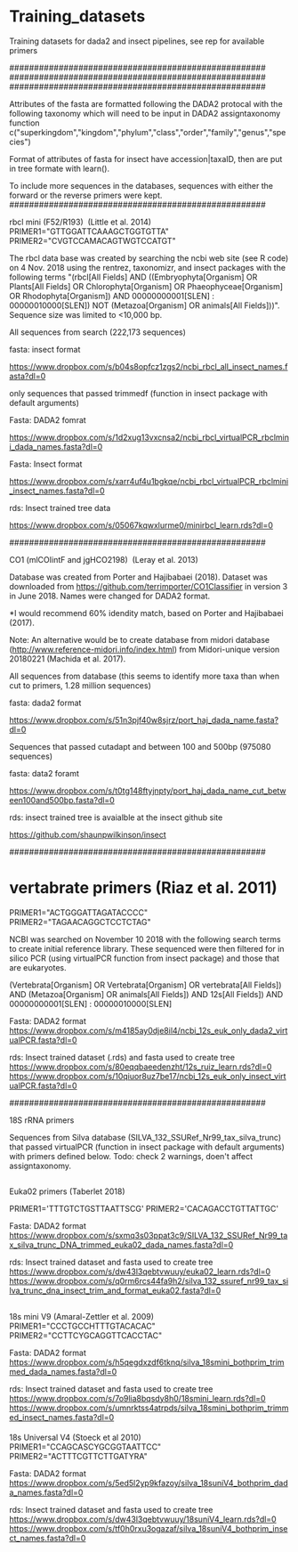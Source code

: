 # Training_datasets
Training datasets for dada2 and insect pipelines, see rep for available primers

####################################################
####################################################
####################################################

Attributes of the fasta are formatted following the DADA2 protocal with 
the following taxonomy which will need to be input in DADA2 assigntaxonomy function
c("superkingdom","kingdom","phylum","class","order","family","genus","species")

Format of attributes of fasta for insect have accession|taxaID, then are put in tree formate with learn().

To include more sequences in the databases, sequences with either the forward or the reverse primers were kept.
####################################################

rbcl mini (F52/R193)  (Little et al. 2014)
PRIMER1="GTTGGATTCAAAGCTGGTGTTA"
PRIMER2="CVGTCCAMACAGTWGTCCATGT"

The rbcl data base was created by searching the ncbi web site (see R code) on 4 Nov. 2018 using the 
rentrez, taxonomizr, and insect packages with the following terms "(rbcl[All Fields] AND ((Embryophyta[Organism] OR Plants[All Fields] OR Chlorophyta[Organism] OR Phaeophyceae[Organism] OR Rhodophyta[Organism]) AND 00000000001[SLEN] : 00000010000[SLEN]) NOT (Metazoa[Organism] OR animals[All Fields]))".  
Sequence size was limited to <10,000 bp. 

All sequences from search (222,173 sequences)

fasta: insect format

https://www.dropbox.com/s/b04s8opfcz1zgs2/ncbi_rbcl_all_insect_names.fasta?dl=0


only sequences that passed trimmedf (function in insect package with default arguments)

Fasta: DADA2 fomrat

https://www.dropbox.com/s/1d2xug13vxcnsa2/ncbi_rbcl_virtualPCR_rbclmini_dada_names.fasta?dl=0

Fasta: Insect format

https://www.dropbox.com/s/xarr4uf4u1bgkqe/ncbi_rbcl_virtualPCR_rbclmini_insect_names.fasta?dl=0

rds: Insect trained tree data

https://www.dropbox.com/s/05067kqwxlurme0/minirbcl_learn.rds?dl=0


####################################################

CO1 (mlCOIintF and jgHCO2198)  (Leray et al. 2013)

Database was created from Porter and Hajibabaei (2018). Dataset was downloaded from https://github.com/terrimporter/CO1Classifier in version 3 in June 2018. Names were changed for DADA2 format. 

*I would recommend 60% idendity match, based on Porter and Hajibabaei (2017).

Note: An alternative would be to create database from midori database (http://www.reference-midori.info/index.html) from Midori-unique version 20180221 (Machida et al. 2017). 


All sequences from database (this seems to identify more taxa than when cut to primers, 1.28 million sequences)

fasta: dada2 format

https://www.dropbox.com/s/51n3pjf40w8sjrz/port_haj_dada_name.fasta?dl=0

Sequences that passed cutadapt and between 100 and 500bp (975080 sequences)

fasta: data2 foramt

https://www.dropbox.com/s/t0tg148ftyjnpty/port_haj_dada_name_cut_between100and500bp.fasta?dl=0

rds: insect trained tree is avaialble at the insect github site

https://github.com/shaunpwilkinson/insect

####################################################
# vertabrate primers  (Riaz et al. 2011)
PRIMER1="ACTGGGATTAGATACCCC"
PRIMER2="TAGAACAGGCTCCTCTAG"

NCBI was searched on November 10 2018 with the following search terms to create initial reference library. These sequenced were then filtered for in silico PCR (using virtualPCR function from insect package) and those that are eukaryotes.

(Vertebrata[Organism] OR Vertebrata[Organism] OR vertebrata[All Fields]) AND (Metazoa[Organism] OR animals[All Fields]) AND 12s[All Fields]) AND 00000000001[SLEN] : 00000010000[SLEN]

Fasta: DADA2 format
https://www.dropbox.com/s/m4185ay0dje8il4/ncbi_12s_euk_only_dada2_virtualPCR.fasta?dl=0

rds: Insect trained dataset (.rds) and fasta used to create tree
https://www.dropbox.com/s/80eqqbaeedenzht/12s_ruiz_learn.rds?dl=0
https://www.dropbox.com/s/10qiuor8uz7be17/ncbi_12s_euk_only_insect_virtualPCR.fasta?dl=0

####################################################

18S rRNA primers

Sequences from Silva database (SILVA_132_SSURef_Nr99_tax_silva_trunc) that passed virtualPCR (function in insect package with default arguments) with primers defined below.
Todo: check 2 warnings, doen't affect assigntaxonomy.

##
Euka02 primers (Taberlet 2018)

PRIMER1='TTTGTCTGSTTAATTSCG'
PRIMER2='CACAGACCTGTTATTGC' 

Fasta: DADA2 format
https://www.dropbox.com/s/sxmq3s03ppat3c9/SILVA_132_SSURef_Nr99_tax_silva_trunc_DNA_trimmed_euka02_dada_names.fasta?dl=0

rds: Insect trained dataset and fasta used to create tree
https://www.dropbox.com/s/dw43l3qebtvwuuy/euka02_learn.rds?dl=0
https://www.dropbox.com/s/q0rm6rcs44fa9h2/silva_132_ssuref_nr99_tax_silva_trunc_dna_insect_trim_and_format_euka02.fasta?dl=0

##
  18s mini  V9    (Amaral-Zettler et al. 2009)
PRIMER1="CCCTGCCHTTTGTACACAC"
PRIMER2="CCTTCYGCAGGTTCACCTAC"

Fasta: DADA2 format
https://www.dropbox.com/s/h5qegdxzdf6tknq/silva_18smini_bothprim_trimmed_dada_names.fasta?dl=0

rds: Insect trained dataset and fasta used to create tree
https://www.dropbox.com/s/7o9lia8bqsdy8h0/18smini_learn.rds?dl=0
https://www.dropbox.com/s/umnrktss4atrpds/silva_18smini_bothprim_trimmed_insect_names.fasta?dl=0

####
   18s Universal  V4  (Stoeck et al 2010)
PRIMER1="CCAGCASCYGCGGTAATTCC"
PRIMER2="ACTTTCGTTCTTGATYRA"

Fasta: DADA2 format
https://www.dropbox.com/s/5ed5l2yp9kfazoy/silva_18suniV4_bothprim_dada_names.fasta?dl=0

rds: Insect trained dataset and fasta used to create tree
https://www.dropbox.com/s/dw43l3qebtvwuuy/18suniV4_learn.rds?dl=0
https://www.dropbox.com/s/tf0h0rxu3ogazaf/silva_18suniV4_bothprim_insect_names.fasta?dl=0

